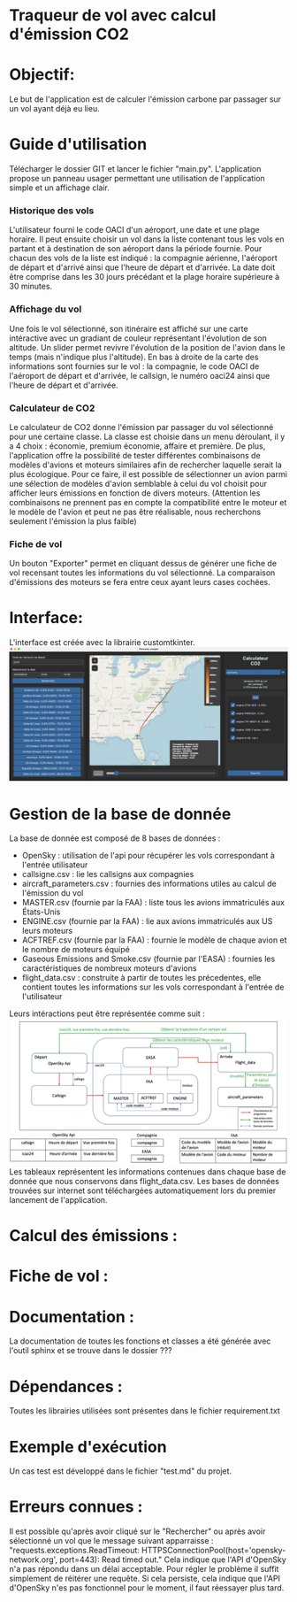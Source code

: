 # Traqueur de vol avec calcul d'émission CO2

# Objectif:
Le but de l'application est de calculer l'émission carbone par passager sur un vol ayant déjà eu lieu.

# Guide d'utilisation
Télécharger le dossier GIT et lancer le fichier "main.py".
L'application propose un panneau usager permettant une utilisation de l'application simple et un affichage clair.
### Historique des vols
L'utilisateur fourni le code OACI d'un aéroport, une date et une plage horaire. Il peut ensuite choisir un vol dans la 
liste contenant tous les vols en partant et à destination de son aéroport dans la période fournie. Pour chacun des vols 
de la liste est indiqué : la compagnie aérienne, l'aéroport de départ et d'arrivé ainsi que l'heure de départ et d'arrivée. 
La date doit être comprise dans les 30 jours précédant et la plage horaire supérieure à 30 minutes.
### Affichage du vol
Une fois le vol sélectionné, son itinéraire est affiché sur une carte intéractive avec un gradiant de couleur 
représentant l'évolution de son altitude. Un slider permet revivre l'évolution de la position de l'avion dans le temps (mais n'indique plus l'altitude). 
En bas à droite de la carte des informations sont fournies sur le vol : la compagnie, le code OACI de l'aéroport de départ et d'arrivée,
le callsign, le numéro oaci24 ainsi que l'heure de départ et d'arrivée.
### Calculateur de CO2
Le calculateur de CO2 donne l'émission par passager du vol sélectionné pour une certaine classe. La classe est choisie 
dans un menu déroulant, il y a 4 choix : économie, premium économie, affaire et première.
De plus, l'application offre la possibilité de tester différentes combinaisons de modèles d'avions et moteurs similaires afin de 
rechercher laquelle serait la plus écologique. 
Pour ce faire, il est possible de sélectionner un avion parmi une sélection de modèles d'avion semblable à celui du vol choisit pour
afficher leurs émissions en fonction de divers moteurs.
(Attention les combinaisons ne prennent pas en compte la compatibilité entre 
le moteur et le modèle de l'avion et peut ne pas être réalisable, nous recherchons seulement l'émission la plus faible)
### Fiche de vol
Un bouton "Exporter" permet en cliquant dessus de générer une fiche de vol recensant toutes les informations du vol 
sélectionné. La comparaison d'émissions des moteurs se fera entre ceux ayant leurs cases cochées.


# Interface: 
L'interface est créée avec la librairie customtkinter.
![Capture de l'interface](images/interface.png)


# Gestion de la base de donnée
La base de donnée est composé de 8 bases de données : 
- OpenSky : utilisation de l'api pour récupérer les vols correspondant à l'entrée utilisateur
- callsigne.csv : lie les callsigns aux compagnies
- aircraft_parameters.csv : fournies des informations utiles au calcul de l'émission du vol
- MASTER.csv (fournie par la FAA) : liste tous les avions immatriculés aux États-Unis
- ENGINE.csv (fournie par la FAA) : lie aux avions immatriculés aux US leurs moteurs 
- ACFTREF.csv (fournie par la FAA) : fournie le modèle de chaque avion et le nombre de moteurs équipé
- Gaseous Emissions and Smoke.csv (fournie par l'EASA) : fournies les caractéristiques de nombreux moteurs d'avions
- flight_data.csv : construite à partir de toutes les précedentes, elle contient toutes les informations sur les vols 
correspondant à l'entrée de l'utilisateur

Leurs intéractions peut être représentée comme suit :
![Schema fonctionnement base de donnée](images/schemaBaseDeDonnees.png)
Les tableaux représentent les informations contenues dans chaque base de donnée que nous conservons dans
flight_data.csv. 
Les bases de données trouvées sur internet sont téléchargées automatiquement lors du premier lancement de l'application.

# Calcul des émissions :


# Fiche de vol :

# Documentation :
La documentation de toutes les fonctions et classes a été générée avec l'outil sphinx et se trouve dans le dossier ???

# Dépendances :
Toutes les librairies utilisées sont présentes dans le fichier requirement.txt

# Exemple d'exécution 
Un cas test est développé dans le fichier "test.md" du projet.

# Erreurs connues :
Il est possible qu'après avoir cliqué sur le "Rechercher" ou après avoir sélectionné un vol que le message suivant
apparraisse : 
"requests.exceptions.ReadTimeout: HTTPSConnectionPool(host='opensky-network.org', port=443): Read timed out."
Cela indique que l'API d'OpenSky n'a pas répondu dans un délai acceptable. Pour régler le problème il suffit simplement 
de réitérer une requête. Si cela persiste, cela indique que l'API d'OpenSky n'es pas fonctionnel pour le moment, 
il faut réessayer plus tard.